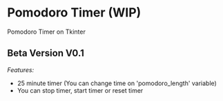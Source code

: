 # Pomodoro Timer (WIP)
Pomodoro Timer on Tkinter

<!---------------------------------------->

## Beta Version V0.1
_Features:_
- 25 minute timer (You can change time on 'pomodoro_length' variable)
- You can stop timer, start timer or reset timer


